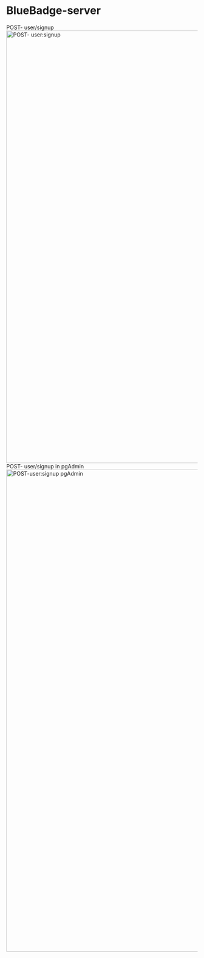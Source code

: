 # BlueBadge-server
POST- user/signup
<img width="1139" alt="POST- user:signup" src="https://user-images.githubusercontent.com/63356287/83977239-f24abb00-a8cc-11ea-8dd1-341a387c40ea.png">
POST- user/signup in pgAdmin
<img width="1270" alt="POST-user:signup pgAdmin" src="https://user-images.githubusercontent.com/63356287/83977268-448bdc00-a8cd-11ea-833d-f22df672e71b.png">
